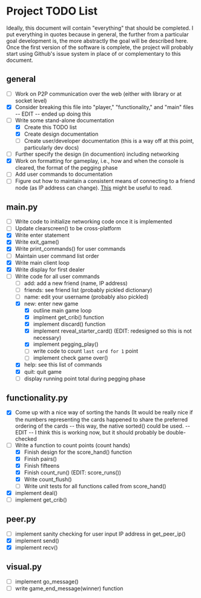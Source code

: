 # Project TODO List
Ideally, this document will contain "everything" that should be completed. I put everything in quotes because in general, the further from a particular goal development is, the more abstractly the goal will be described here. Once the first version of the software is complete, the project will probably start using Github's issue system in place of or complementary to this document.

## general
- [ ] Work on P2P communication over the web (either with library or at socket level)
- [x] Consider breaking this file into "player," "functionality," and "main" files -- EDIT -- ended up doing this
- [ ] Write some stand-alone documentation
  - [x] Create this TODO list
  - [x] Create design documentation
  - [ ] Create user/developer documentation (this is a way off at this point, particularly dev docs)
- [ ] Further specify the design (in documention) including networking
- [x] Work on formatting for gameplay, i.e., how and when the console is cleared, the format of the pegging phase
- [ ] Add user commands to documentation
- [ ] Figure out how to maintain a consistent means of connecting to a friend node (as IP address can change). [This](https://bitmessage.org/bitmessage.pdf) might be useful to read.
## main.py
- [ ] Write code to initialize networking code once it is implemented
- [ ] Update clearscreen() to be cross-platform
- [x] Write enter statement
- [x] Write exit_game()
- [x] Write print_commands() for user commands
- [ ] Maintain user command list order
- [x] Write main client loop
- [x] Write display for first dealer
- [ ] Write code for all user commands
  - [ ] add: add a new friend (name, IP address)
  - [ ] friends: see friend list (probably pickled dictionary)
  - [ ] name: edit your username (probably also pickled)
  - [x] new: enter new game
    - [x] outline main game loop
    - [x] implment get_crib() function
    - [x] implement discard() function
    - [x] implement reveal_starter_card() (EDIT: redesigned so this is not necessary)
    - [x] implement pegging_play()
     -[ ] write code to count `last card for 1` point
    - [ ] implement check game over()
  - [x] help: see this list of commands
  - [x] quit: quit game
  - [ ] display running point total during pegging phase
## functionality.py
- [x] Come up with a nice way of sorting the hands (It would be really nice if the numbers representing the cards happened to share the preferred ordering of the cards -- this way, the native sorted() could be used. -- EDIT -- I think this is working now, but it should probably be double-checked
- [ ] Write a function to count points (count hands)
  - [x] Finish design for the score_hand() function
  - [x] Finish pairs()
  - [x] Finish fifteens
  - [x] Finish count_run()  (EDIT: score_runs())
  - [x] Write count_flush()
  - [ ] Write unit tests for all functions called from score_hand()
- [x] implement deal()
- [ ] implement get_crib()
## peer.py
- [ ] implement sanity checking for user input IP address in get_peer_ip()
- [x] implement send()
- [x] implement recv()
## visual.py
- [ ] implement go_message()
- [ ] write game_end_message(winner) function

